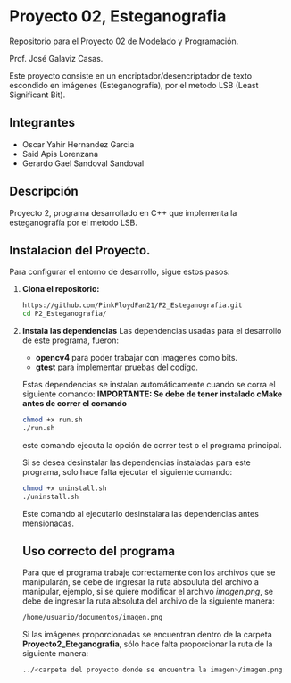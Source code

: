 # Proyecto 02, Esteganografia

Repositorio para el Proyecto 02 de Modelado y Programación.

Prof. José Galaviz Casas.

Este proyecto consiste en un encriptador/desencriptador de texto escondido en imágenes (Esteganografia), por el metodo
LSB (Least Significant Bit).

## Integrantes

+ Oscar Yahir Hernandez Garcia 
+ Said Apis Lorenzana 
+ Gerardo Gael Sandoval Sandoval 

## Descripción

Proyecto 2, programa desarrollado en C++ que implementa la esteganografía por el metodo LSB.

## Instalacion del Proyecto.

Para configurar el entorno de desarrollo, sigue estos pasos:

1. **Clona el repositorio:**

   ```Bash
   https://github.com/PinkFloydFan21/P2_Esteganografia.git
   cd P2_Esteganografia/
   ```
2. **Instala las dependencias**
   Las dependencias usadas para el desarrollo de este programa, fueron:
    +  **opencv4** para poder trabajar con imagenes como bits.
    +  **gtest** para implementar pruebas del codigo.
    
    Estas dependencias se instalan automáticamente cuando se corra el siguiente comando:
    **IMPORTANTE: Se debe de tener instalado cMake antes de correr el comando**
    ```bash
    chmod +x run.sh
    ./run.sh
    ```
    este comando ejecuta la opción de correr test o el programa principal.
    
    Si se desea desinstalar las dependencias instaladas para este programa, solo hace falta ejecutar el 
    siguiente comando:
    ```bash
    chmod +x uninstall.sh
    ./uninstall.sh
    ```
    Este comando al ejecutarlo desinstalara las dependencias antes mensionadas.
    
    ## Uso correcto del programa
    Para que el programa trabaje correctamente con los archivos que se manipularán, se debe de
    ingresar la ruta absouluta del archivo a manipular, ejemplo,
    si se quiere modificar el archivo *imagen.png*, se debe de ingresar la ruta absoluta del archivo
    de la siguiente manera:
    ```bash
    /home/usuario/documentos/imagen.png
    ```
    Si las imágenes proporcionadas se encuentran dentro de la carpeta **Proyecto2_Eteganografia**,
    sólo hace falta proporcionar la ruta de la siguiente manera:
    ```bash
    ../<carpeta del proyecto donde se encuentra la imagen>/imagen.png
    ```

